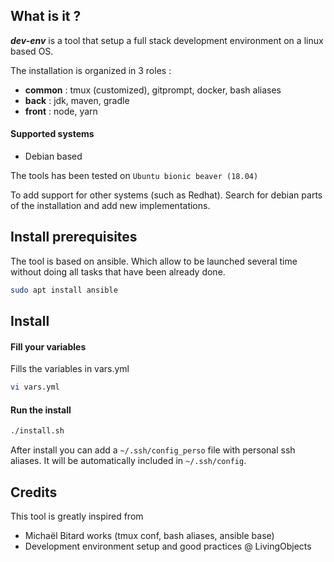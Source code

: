 ## What is it ?

**_dev-env_** is a tool that setup a full stack development environment on a linux based OS.

The installation is organized in 3 roles :
- **common** : tmux (customized), gitprompt, docker, bash aliases
- **back** : jdk, maven, gradle
- **front** : node, yarn

#### Supported systems

- Debian based

The tools has been tested on `Ubuntu bionic beaver (18.04)`

To add support for other systems (such as Redhat). Search for debian parts of the installation and add new implementations.

## Install prerequisites

The tool is based on ansible. Which allow to be launched several time without doing all tasks that have been already done.

```bash
sudo apt install ansible
```

## Install

#### Fill your variables

Fills the variables in vars.yml

```bash
vi vars.yml
```

#### Run the install

```bash
./install.sh
```

After install you can add a `~/.ssh/config_perso` file with personal ssh aliases. It will be automatically included in `~/.ssh/config`.

## Credits

This tool is greatly inspired from
- Michaël Bitard works (tmux conf, bash aliases, ansible base)
- Development environment setup and good practices @ LivingObjects